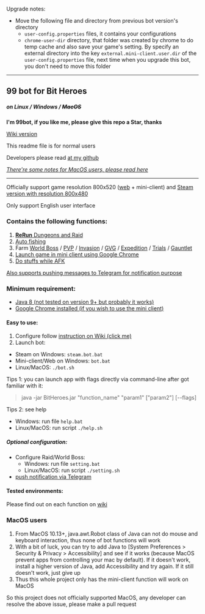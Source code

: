 Upgrade notes:
- Move the following file and directory from previous bot version's directory
  - `user-config.properties` files, it contains your configurations
  - `chrome-user-dir` directory, that folder was created by chrome to do temp cache and also save your game's setting. By specify an external directory into the key `external.mini-client.user.dir` of the `user-config.properties` file, next time when you upgrade this bot, you don't need to move this folder
___
## 99 bot for Bit Heroes
##### on Linux / Windows / ~~MacOS~~

**I'm 99bot, if you like me, please give this repo a Star, thanks**

[Wiki version](https://github.com/9-9-9-9/Bit-Heroes-bot/wiki)

This readme file is for normal users

Developers please read [at my github](https://github.com/9-9-9-9/Bit-Heroes-bot)

[_There're some notes for MacOS users, please read here_](https://github.com/9-9-9-9/Bit-Heroes-bot/wiki/Notes-for-MacOS-users)
___
Officially support game resolution 800x520 ([web](https://www.kongregate.com/games/Juppiomenz/bit-heroes) + mini-client) and [Steam version with resolution 800x480](https://github.com/9-9-9-9/Bit-Heroes-bot/wiki/Does-this-bot-supports-Steam-version-of-Bit-Heroes%3F)

Only support English user interface

### Contains the following functions:
1. [**ReRun** Dungeons and Raid](https://github.com/9-9-9-9/Bit-Heroes-bot/wiki/Function-%22rerun%22)
2. [Auto fishing](https://github.com/9-9-9-9/Bit-Heroes-bot/wiki/Function-%22fishing%22)
3. Farm  [World Boss](https://github.com/9-9-9-9/Bit-Heroes-bot/wiki/Function-%22world-boss%22) / [PVP](https://github.com/9-9-9-9/Bit-Heroes-bot/wiki/Function-%22pvp%22) / [Invasion](https://github.com/9-9-9-9/Bit-Heroes-bot/wiki/Function-%22invasion%22) / [GVG](https://github.com/9-9-9-9/Bit-Heroes-bot/wiki/Function-%22GVG%22) / [Expedition](https://github.com/9-9-9-9/Bit-Heroes-bot/wiki/Function-%22expedition%22) / [Trials](https://github.com/9-9-9-9/Bit-Heroes-bot/wiki/Function-%22trials%22) / [Gauntlet](https://github.com/9-9-9-9/Bit-Heroes-bot/wiki/Function-%22gauntlet%22)
4. [Launch game in mini client using Google Chrome](https://github.com/9-9-9-9/Bit-Heroes-bot/wiki/Function-%22client%22-(mini-client-on-Chrome))
5. [Do stuffs while AFK](https://github.com/9-9-9-9/Bit-Heroes-bot/wiki/Function-%22afk%22)

[Also supports pushing messages to Telegram for notification purpose](https://github.com/9-9-9-9/Bit-Heroes-bot/wiki/Configure-Telegram-in-able-to-receive-notification)

### Minimum requirement:
- [Java 8 (not tested on version 9+ but probably it works)](https://docs.oracle.com/javase/8/docs/technotes/guides/install/install_overview.html)
- [Google Chrome installed (if you wish to use the mini client)](https://www.google.com/chrome)

#### Easy to use:
1. Configure follow [instruction on Wiki (click me)](https://github.com/9-9-9-9/Bit-Heroes-bot/wiki/Basic-setup)
2. Launch bot:
  - Steam on Windows: `steam.bot.bat`
  - Mini-client/Web on Windows: `bot.bat`
  - Linux/MacOS: `./bot.sh`
  
Tips 1: you can launch app with flags directly via command-line after got familiar with it:
> java -jar BitHeroes.jar "function_name" "param1" ["param2"] [--flags]

Tips 2: see help
- Windows: run file `help.bat`
- Linux/MacOS: run script `./help.sh`

##### Optional configuration:
- Configure Raid/World Boss:
  - Windows: run file `setting.bat`
  - Linux/MacOS: run script `./setting.sh`
- [push notification via Telegram](https://github.com/9-9-9-9/Bit-Heroes-bot/wiki/Configure-Telegram-in-able-to-receive-notification)

#### Tested environments:
Please find out on each function on [wiki](https://github.com/9-9-9-9/Bit-Heroes-bot/wiki)

### MacOS users
1. From MacOS 10.13+, java.awt.Robot class of Java can not do mouse and keyboard interaction, thus none of bot functions will work
2. With a bit of luck, you can try to add Java to [System Preferences > Security & Privacy > Accessibility] and see if it works (because MacOS prevent apps from controlling your mac by default).
If it doesn't work, install a higher version of Java, add Accessibility and try again. If it still doesn't work, just give up
3. Thus this whole project only has the mini-client function will work on MacOS

So this project does not officially supported MacOS, any developer can resolve the above issue, please make a pull request